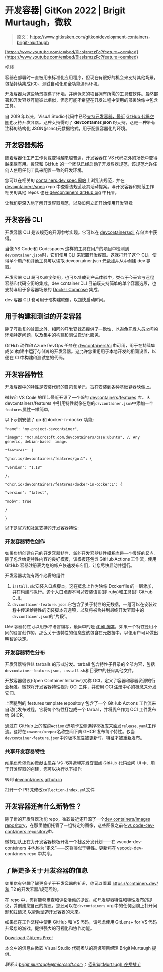 # 开发容器| GitKon 2022 | Brigit Murtaugh，微软

> 原文：<https://www.gitkraken.com/gitkon/development-containers-brigit-murtaugh>

[https://www.youtube.com/embed/6IesIsmzzRc?feature=oembed](https://www.youtube.com/embed/6IesIsmzzRc?feature=oembed)

视频

容器在部署时一直被用来标准化应用程序，但现在有很好的机会来支持其他场景，包括持续集成(CI)、测试自动化和全功能编码环境。

开发容器为这些场景提供了环境，并确保您的项目拥有所需的工具和软件。虽然部署和开发容器可能彼此相似，但您可能不希望在开发过程中使用的部署映像中包含工具。

自 2019 年以来，Visual Studio 代码中已经[支持开发容器，最近](https://code.visualstudio.com/docs/remote/containers) [GitHub 代码空间](https://github.com/features/codespaces)也支持开发容器。这种支持得到了 **devcontainer.json** 的支持，这是一种带有注释的结构化 JSON(jsonc)元数据格式，用于配置容器化的环境。

## **开发容器规格**

随着容器化生产工作负载变得越来越普遍，开发容器在 VS 代码之外的场景中变得越来越有用。微软和 GitHub 的一个团队已经启动了开发容器规范，该规范允许任何人使用任何工具来配置一致的开发环境。

您可以在相关的 [containers.dev spec 网站](https://containers.dev/implementors/spec/)上浏览该规范，并在 [devcontainers/spec](https://containers.dev/) repo 中查看该规范及其活动提案。与开发容器和规范工作相关的其他 repos 也在 [devcontainers GitHub org](https://github.com/devcontainers) 中托管。

让我们更深入地了解开发容器规范，以及如何立即开始使用开发容器:

## **开发容器 CLI**

开发容器 CLI 是该规范的开源参考实现。它可以在 [devcontainers/cli](https://github.com/devcontainers/cli) 存储库中获得。

当像 VS Code 和 Codespaces 这样的工具在用户的项目中检测到`devcontainer.json`时，它们使用 CLI 来配置开发容器。这就打开了这个 CLI，使得单个用户和其他工具可以读取 devcontainer.json 元数据并从中创建 dev 容器。

开发容器 CLI 既可以直接使用，也可以集成到产品体验中，类似于今天它与远程容器和代码空间的集成。dev container CLI 目前既支持简单的单个容器选项，也支持与用于多容器场景的 [Docker Compose](https://docs.docker.com/compose/) 集成。

dev 容器 CLI 也可用于预构建映像，以加快启动时间。

## **用于构建和测试的开发容器**

除了可重复的设置之外，相同的开发容器还提供了一致性，以避免开发人员之间的环境特定问题，以及集中的构建和测试自动化服务。

GitHub 动作和 Azure DevOps 任务在 [devcontainers/ci](https://github.com/devcontainers/ci/blob/main/README.md) 中可用，用于在持续集成(ci)构建中运行存储库的开发容器。这允许您重用用于本地开发的相同设置，以便在 CI 中构建和测试您的代码。

## **开发容器特性**

开发容器中的特性是安装代码的自包含单元，旨在安装到各种基础容器映像上。

微软和 VS Code 的团队最近开源了一个新的 [devcontainers/features](https://code.visualstudio.com/blogs/2022/09/15/dev-container-features) 库。从 devcontainers/features 中引用特性就像在您的`devcontainer.json`中添加一个`features`属性一样简单。

以下示例安装了 go 和 docker-in-docker 功能:

`"name": "my-project-devcontainer",`

`"image": "mcr.microsoft.com/devcontainers/base:ubuntu", // Any generic, debian-based  image. `

`"features": { `

`"ghcr.io/devcontainers/features/go:1": { `

`"version": "1.18" `

`}, `

`"ghcr.io/devcontainers/features/docker-in-docker:1": {`

`"version": "latest",`

`"moby": true `

`} `

`}`

以下是官方和社区支持的开发容器特性:

### **开发容器特性创作**

如果您想创建自己的开发容器特性，新的[开发容器特性模板库](https://github.com/microsoft/dev-container-features-template)是一个很好的起点。除了包含给定特性内容的良好模板，该模板还包含 GitHub Actions 工作流，使用 GitHub 容器注册表为您的帐户快速发布它们，让您尽快启动并运行。

开发容器功能有两个必需的组件:

1.  `install.sh`:安装入口点脚本。这在概念上作为映像 Dockerfile 的一层添加，并在构建时执行。这个入口点脚本可以安装语言(即 ruby)和工具(即 GitHub CLI)。
2.  `devcontainer-feature.json`:它包含了关于特性的元数据，一组可以在安装过程中传递给特性的安装脚本的选项，以及将被合并到最终开发容器中的`devcontainer.json`的“片段”。

Dev 容器特性可以用多种语言编写，最简单的是 [shell 脚本](https://www.gitkraken.com/blog/shell-scripting)。如果一个特性是用不同的语言创作的，那么关于该特性的信息应该包含在元数据中，以便用户可以做出明智的决定。

### **开发容器特性分布**

开发容器特性以 tarballs 的形式分发。tarball 包含特性子目录的全部内容，包括`devcontainer-feature.json`、`install.sh`和目录中的任何其他文件。

开放容器倡议(Open Container Initiative)又称 OCI，定义了容器和容器资源的行业标准。微软将开发容器特性视为 OCI 工件，并使用 OCI 注册中心的概念来分发它们。

上面提到的 features template repository 包含了一个 GitHub Actions 工作流来自动化发布过程。它将每个特性打包成一个 tarball，并将资产作为 OCI 工件发布给 GHCR。

通过在 GitHub 上的库的`Actions`选项卡左侧选择模板库来触发`release.yaml`工作流。这将在`<owner>/<repo>`名称空间下向 GHCR 发布每个特性。仅当`devcontainer-feature.json`中的版本属性被更新时，特征才被重新发布。

### **共享开发容器特性**

如果您希望您的贡献出现在 VS 代码远程开发容器或 GitHub 代码空间 UI 中，用于开发容器的创建，您可以执行以下操作:

转到 [devcontainers.github.io](https://containers.dev/)

打开一个 PR 来修改`collection-index.yml`文件

## 开发容器还有什么新特性？

除了新的开发容器功能 repo，微软最近还开源了一个[dev containers/images repository](https://github.com/devcontainers/images)，在那里他们托管了一组特定的图像，这些图像之前在[vs code-dev-containers repository](https://github.com/microsoft/vscode-dev-containers)中。

微软团队正在为开发容器模板开发一个社区分发计划——在 vscode-dev-containers 中也称为“定义”——这将类似于特性。更新将在 vscode-dev-containers repo 中共享。

## **了解更多关于开发容器的信息**

如果你有兴趣了解更多关于开发容器的知识，你可以看看 https://containers.dev/和 T2 的开发容器/规范回购。

在 repo 中，您将能够审查和评论活动的提议，如开发容器特性和特性发布的提议，并创建您自己的提议。您还可以在`devcontainers` org 中的任何回购上打开问题和[拉请求](https://www.gitkraken.com/learn/git/tutorials/what-is-a-pull-request-in-git),以帮助塑造开发容器的未来。

如果您在工作流程中使用 GitHub 和 VS 代码，请考虑使用 GitLens+ for VS 代码升级您的游戏，提供强大的可视化和协作功能。

[Download GitLens Free!](https://www.gitkraken.com/gitlens/try-free)

本文中的信息由微软 Visual Studio 代码团队的高级项目经理 Brigit Murtaugh 提供。

*联系人:brigit.murtaugh@microsoft.com；* [@BrigitMurtaugh *在推特上*](https://twitter.com/brigitmurtaugh)